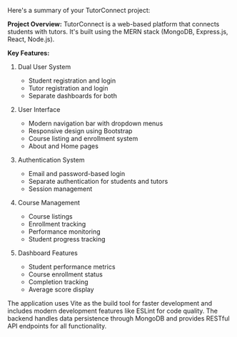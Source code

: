 Here's a summary of your TutorConnect project:

**Project Overview:**
TutorConnect is a web-based platform that connects students with tutors. It's built using the MERN stack (MongoDB, Express.js, React, Node.js).

**Key Features:**
1. Dual User System
   - Student registration and login
   - Tutor registration and login
   - Separate dashboards for both

2. User Interface
   - Modern navigation bar with dropdown menus
   - Responsive design using Bootstrap
   - Course listing and enrollment system
   - About and Home pages

3. Authentication System
   - Email and password-based login
   - Separate authentication for students and tutors
   - Session management

4. Course Management
   - Course listings
   - Enrollment tracking
   - Performance monitoring
   - Student progress tracking

5. Dashboard Features
   - Student performance metrics
   - Course enrollment status
   - Completion tracking
   - Average score display

The application uses Vite as the build tool for faster development and includes modern development features like ESLint for code quality. The backend handles data persistence through MongoDB and provides RESTful API endpoints for all functionality.
